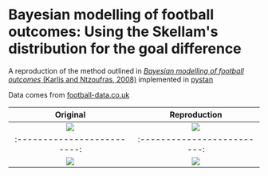 # Bayesian modelling of football outcomes: Using the Skellam's distribution for the goal difference

A reproduction of the method outlined in [*Bayesian modelling of football outcomes* (Karlis and Ntzoufras, 2008)](https://www.researchgate.net/publication/228621612_Bayesian_modelling_of_football_outcomes_Using_the_Skellam%27s_distribution_for_the_goal_difference) implemented in [pystan](http://pystan.readthedocs.io)

Data comes from [football-data.co.uk](football-data.co.uk)

Original                   |  Reproduction
:-------------------------:|:-------------------------:
![](https://github.com/Torvaney/karlis-ntzoufras-reproduction/blob/master/figures/original-offense.png)  |  ![](https://github.com/Torvaney/karlis-ntzoufras-reproduction/blob/master/figures/offense.png)
:-------------------------:|:-------------------------:
![](https://github.com/Torvaney/karlis-ntzoufras-reproduction/blob/master/figures/original-defense.png)  |  ![](https://github.com/Torvaney/karlis-ntzoufras-reproduction/blob/master/figures/defense.png)
